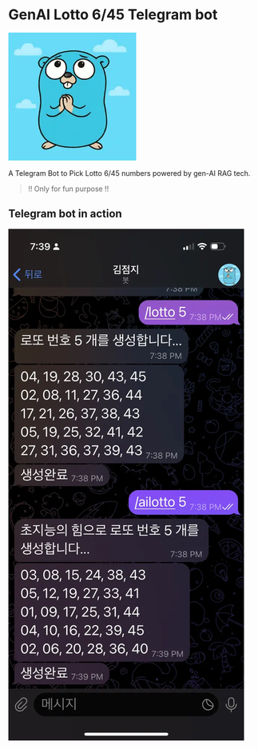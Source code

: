 # GenAI Lotto 6/45 Telegram bot

![logo](_data/gopher_prey_256.webp)

A Telegram Bot to Pick Lotto 6/45 numbers powered by gen-AI RAG tech.

> !! Only for fun purpose !!

## Telegram bot in action

![tgbot](_data/tg_kimjumji_bot_640.webp)